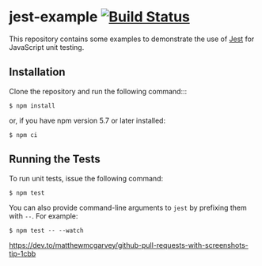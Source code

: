# jest-example [![Build Status](https://travis-ci.org/luangong/jest-example.svg?branch=master)](https://travis-ci.org/luangong/jest-example)

This repository contains some examples to demonstrate the use of [Jest](https://facebook.github.io/jest) for JavaScript unit testing.

## Installation

Clone the repository and run the following command:::

```shell
$ npm install
```

or, if you have npm version 5.7 or later installed:

```shell
$ npm ci
```

## Running the Tests

To run unit tests, issue the following command:

```shell
$ npm test
```

You can also provide command-line arguments to `jest` by prefixing them with `--`.  For
example:

```shell
$ npm test -- --watch
```
https://dev.to/matthewmcgarvey/github-pull-requests-with-screenshots-tip-1cbb
